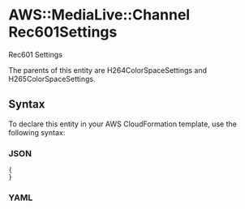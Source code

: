 # AWS::MediaLive::Channel Rec601Settings<a name="aws-properties-medialive-channel-rec601settings"></a>

Rec601 Settings

The parents of this entity are H264ColorSpaceSettings and H265ColorSpaceSettings\.

## Syntax<a name="aws-properties-medialive-channel-rec601settings-syntax"></a>

To declare this entity in your AWS CloudFormation template, use the following syntax:

### JSON<a name="aws-properties-medialive-channel-rec601settings-syntax.json"></a>

```
{
}
```

### YAML<a name="aws-properties-medialive-channel-rec601settings-syntax.yaml"></a>

```

```
